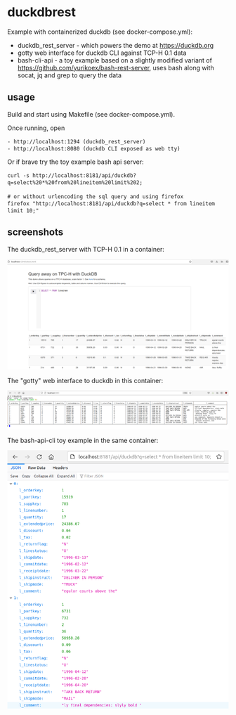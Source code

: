 # duckdbrest

Example with containerized duckdb (see docker-compose.yml):

- duckdb_rest_server - which powers the demo at https://duckdb.org
- gotty web interface for duckdb CLI against TCP-H 0.1 data
- bash-cli-api - a toy example based on a slightly modified variant of https://github.com/yurikoex/bash-rest-server, uses bash along with socat, jq and grep to query the data

## usage

Build and start using Makefile (see docker-compose.yml).

Once running, open

	- http://localhost:1294 (duckdb_rest_server)
	- http://localhost:8080 (duckdb CLI exposed as web tty)

Or if brave try the toy example bash api server:

	curl -s http://localhost:8181/api/duckdb?q=select%20*%20from%20lineitem%20limit%202;

	# or without urlencoding the sql query and using firefox
	firefox "http://localhost:8181/api/duckdb?q=select * from lineitem limit 10;"

## screenshots

The duckdb_rest_server with TCP-H 0.1 in a container:

![](screenshot-1.png)

The "gotty" web interface to duckdb in this container:

![](screenshot-2.png)

The bash-api-cli toy example in the same container:

![](screenshot-3.png)

